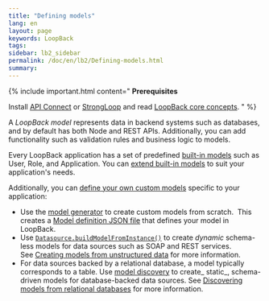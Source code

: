 ```yaml
---
title: "Defining models"
lang: en
layout: page
keywords: LoopBack
tags:
sidebar: lb2_sidebar
permalink: /doc/en/lb2/Defining-models.html
summary:
---
```


{% include important.html content="
**Prerequisites**

Install [API Connect](https://developer.ibm.com/apiconnect/) or [StrongLoop](https://docs.strongloop.com/display/SL/Installing+StrongLoop) and read [LoopBack core concepts](/doc/en/lb/LoopBack-core-concepts.html).
" %}

A _LoopBack model_ represents data in backend systems such as databases, and by default has both Node and REST APIs.
Additionally, you can add functionality such as validation rules and business logic to models.

Every LoopBack application has a set of predefined [built-in models](/doc/en/lb2/Using-built-in-models.html) such as User, Role, and Application.
You can [extend built-in models](/doc/en/lb2/Extending-built-in-models.html) to suit your application's needs.  

Additionally, you can [define your own custom models](/doc/en/lb2/Creating-models.html) specific to your application: 

* Use the [model generator](/doc/en/lb2/Model-generator.html) to create custom models from scratch. 
  This creates a [Model definition JSON file](/doc/en/lb2/Model-definition-JSON-file.html) that defines your model in LoopBack.
* Use [`Datasource.buildModelFromInstance()`](http://apidocs.strongloop.com/loopback-datasource-juggler/#datasource-prototype-buildmodelfrominstance)
  to create _dynamic_ schema-less models for data sources such as SOAP and REST services.
  See [Creating models from unstructured data](/doc/en/lb2/Creating-models-from-unstructured-data.html) for more information.
* For data sources backed by a relational database, a model typically corresponds to a table.
  Use [model discovery](/doc/en/lb2/Discovering-models-from-relational-databases.html) to create_ static_, schema-driven models for database-backed data sources.
  See [Discovering models from relational databases](/doc/en/lb2/Discovering-models-from-relational-databases.html) for more information.
